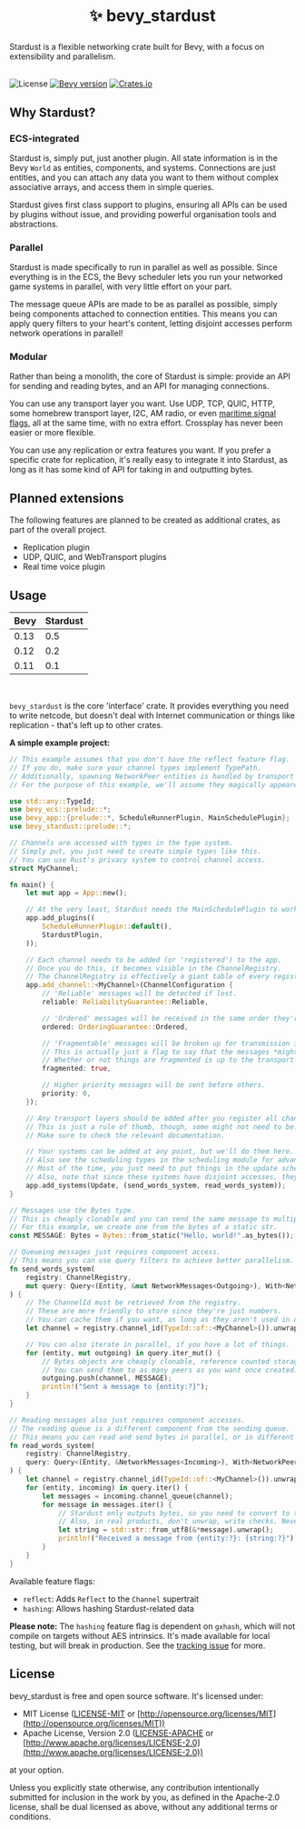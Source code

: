 <h1><p align="center">✨ bevy_stardust</p></h1>
Stardust is a flexible networking crate built for Bevy, with a focus on extensibility and parallelism.
<br></br>

![License](https://img.shields.io/badge/license-MIT_or_Apache_2.0-green)
[![Bevy version](https://img.shields.io/badge/bevy-0.13-blue?color=blue)](https://bevyengine.org/)
[![Crates.io](https://img.shields.io/crates/v/bevy_stardust)](https://crates.io/crates/bevy_stardust)

## Why Stardust?
### ECS-integrated
Stardust is, simply put, just another plugin. All state information is in the Bevy `World` as entities, components, and systems. Connections are just entities, and you can attach any data you want to them without complex associative arrays, and access them in simple queries.

Stardust gives first class support to plugins, ensuring all APIs can be used by plugins without issue, and providing powerful organisation tools and abstractions.

### Parallel
Stardust is made specifically to run in parallel as well as possible. Since everything is in the ECS, the Bevy scheduler lets you run your networked game systems in parallel, with very little effort on your part.

The message queue APIs are made to be as parallel as possible, simply being components attached to connection entities. This means you can apply query filters to your heart's content, letting disjoint accesses perform network operations in parallel!

### Modular
Rather than being a monolith, the core of Stardust is simple: provide an API for sending and reading bytes, and an API for managing connections.

You can use any transport layer you want. Use UDP, TCP, QUIC, HTTP, some homebrew transport layer, I2C, AM radio, or even [maritime signal flags](https://en.wikipedia.org/wiki/International_maritime_signal_flags), all at the same time, with no extra effort. Crossplay has never been easier or more flexible.

You can use any replication or extra features you want. If you prefer a specific crate for replication, it's really easy to integrate it into Stardust, as long as it has some kind of API for taking in and outputting bytes.

## Planned extensions
The following features are planned to be created as additional crates, as part of the overall project.

- Replication plugin
- UDP, QUIC, and WebTransport plugins
- Real time voice plugin

## Usage
| Bevy | Stardust |
| ---- | -------- |
| 0.13 | 0.5      |
| 0.12 | 0.2      |
| 0.11 | 0.1      |

<br>

`bevy_stardust` is the core 'interface' crate. It provides everything you need to write netcode, but doesn't deal with Internet communication or things like replication - that's left up to other crates.


**A simple example project:**
```rust
// This example assumes that you don't have the reflect feature flag.
// If you do, make sure your channel types implement TypePath.
// Additionally, spawning NetworkPeer entities is handled by transport layer plugins.
// For the purpose of this example, we'll assume they magically appeared somehow.

use std::any::TypeId;
use bevy_ecs::prelude::*;
use bevy_app::{prelude::*, ScheduleRunnerPlugin, MainSchedulePlugin};
use bevy_stardust::prelude::*;

// Channels are accessed with types in the type system.
// Simply put, you just need to create simple types like this.
// You can use Rust's privacy system to control channel access.
struct MyChannel;

fn main() {
    let mut app = App::new();

    // At the very least, Stardust needs the MainSchedulePlugin to work.
    app.add_plugins((
        ScheduleRunnerPlugin::default(),
        StardustPlugin,
    ));

    // Each channel needs to be added (or 'registered') to the app.
    // Once you do this, it becomes visible in the ChannelRegistry.
    // The ChannelRegistry is effectively a giant table of every registered channel.
    app.add_channel::<MyChannel>(ChannelConfiguration {
        // 'Reliable' messages will be detected if lost.
        reliable: ReliabilityGuarantee::Reliable,

        // 'Ordered' messages will be received in the same order they're sent.
        ordered: OrderingGuarantee::Ordered,

        // 'Fragmentable' messages will be broken up for transmission if need be.
        // This is actually just a flag to say that the messages *might* need to be fragmented.
        // Whether or not things are fragmented is up to the transport layer.
        fragmented: true,

        // Higher priority messages will be sent before others.
        priority: 0,
    });

    // Any transport layers should be added after you register all channels.
    // This is just a rule of thumb, though, some might not need to be.
    // Make sure to check the relevant documentation.

    // Your systems can be added at any point, but we'll do them here.
    // Also see the scheduling types in the scheduling module for advanced usage.
    // Most of the time, you just need to put things in the update schedule.
    // Also, note that since these systems have disjoint accesses, they run in parallel.
    app.add_systems(Update, (send_words_system, read_words_system));
}

// Messages use the Bytes type.
// This is cheaply clonable and you can send the same message to multiple peers.
// For this example, we create one from the bytes of a static str.
const MESSAGE: Bytes = Bytes::from_static("Hello, world!".as_bytes());

// Queueing messages just requires component access.
// This means you can use query filters to achieve better parallelism.
fn send_words_system(
    registry: ChannelRegistry,
    mut query: Query<(Entity, &mut NetworkMessages<Outgoing>), With<NetworkPeer>>
) {
    // The ChannelId must be retrieved from the registry.
    // These are more friendly to store since they're just numbers.
    // You can cache them if you want, as long as they aren't used in different Worlds.
    let channel = registry.channel_id(TypeId::of::<MyChannel>()).unwrap();

    // You can also iterate in parallel, if you have a lot of things.
    for (entity, mut outgoing) in query.iter_mut() {
        // Bytes objects are cheaply clonable, reference counted storages.
        // You can send them to as many peers as you want once created.
        outgoing.push(channel, MESSAGE);
        println!("Sent a message to {entity:?}");
    }
}

// Reading messages also just requires component accesses.
// The reading queue is a different component from the sending queue.
// This means you can read and send bytes in parallel, or in different systems.
fn read_words_system(
    registry: ChannelRegistry,
    query: Query<(Entity, &NetworkMessages<Incoming>), With<NetworkPeer>>
) {
    let channel = registry.channel_id(TypeId::of::<MyChannel>()).unwrap();
    for (entity, incoming) in query.iter() {
        let messages = incoming.channel_queue(channel);
        for message in messages.iter() {
            // Stardust only outputs bytes, so you need to convert to the desired type.
            // Also, in real products, don't unwrap, write checks. Never trust user data.
            let string = std::str::from_utf8(&*message).unwrap();
            println!("Received a message from {entity:?}: {string:?}");
        }
    }
}
```

Available feature flags:
- `reflect`: Adds `Reflect` to the `Channel` supertrait
- `hashing`: Allows hashing Stardust-related data

**Please note:** The `hashing` feature flag is dependent on `gxhash`, which will not compile on targets without AES intrinsics. It's made available for local testing, but will break in production. See the [tracking issue](https://github.com/Veritius/bevy_stardust/issues/31) for more.

## License
bevy_stardust is free and open source software. It's licensed under:
* MIT License ([LICENSE-MIT](LICENSE-MIT) or [http://opensource.org/licenses/MIT](http://opensource.org/licenses/MIT))
* Apache License, Version 2.0 ([LICENSE-APACHE](LICENSE-APACHE) or [http://www.apache.org/licenses/LICENSE-2.0](http://www.apache.org/licenses/LICENSE-2.0))

at your option.

Unless you explicitly state otherwise, any contribution intentionally submitted for inclusion in the work by you, as defined in the Apache-2.0 license, shall be dual licensed as above, without any additional terms or conditions.
